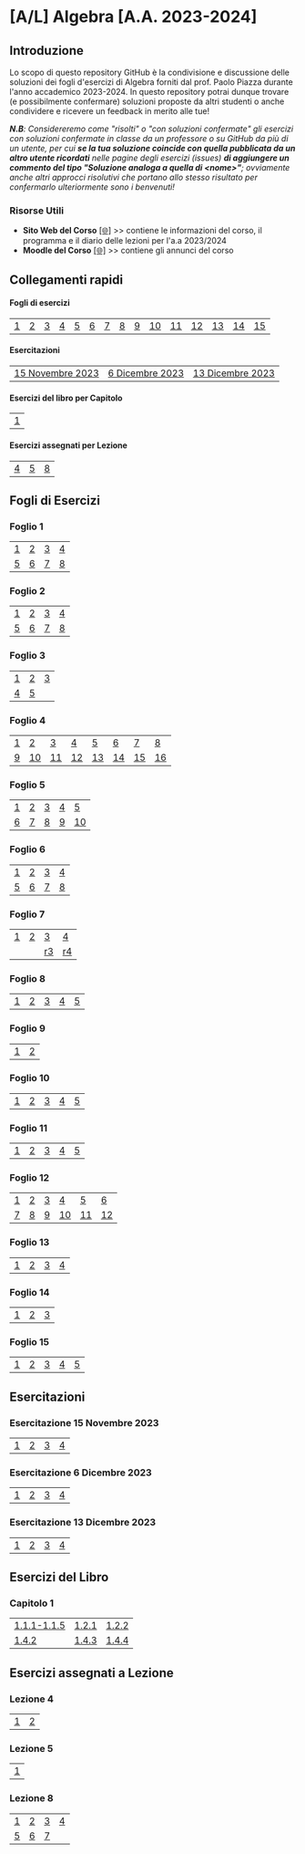# [A/L] Algebra [A.A. 2023-2024]

## Introduzione

Lo scopo di questo repository GitHub è la condivisione e discussione delle soluzioni dei fogli d'esercizi di Algebra forniti dal prof. Paolo Piazza durante l'anno accademico 2023-2024. In questo repository potrai dunque trovare (e possibilmente confermare) soluzioni proposte da altri studenti o anche condividere e ricevere un feedback in merito alle tue!

_**N.B**: Considereremo come "risolti" o "con soluzioni confermate" gli esercizi con soluzioni confermate in classe da un professore o su GitHub da più di un utente, per cui **se la tua soluzione coincide con quella pubblicata da un altro utente ricordati** nelle pagine degli esercizi (issues) **di aggiungere un commento del tipo "Soluzione analoga a quella di \<nome\>"**; ovviamente anche altri approcci risolutivi che portano allo stesso risultato per confermarlo ulteriormente sono i benvenuti!_

### Risorse Utili
- **Sito Web del Corso** [[🌐]](https://www1.mat.uniroma1.it/people/piazza/alg-info-23-24.htm) >> contiene le informazioni del corso, il programma e il diario delle lezioni per l'a.a 2023/2024
- **Moodle del Corso** [[🌐]](https://elearning.uniroma1.it/course/view.php?id=17234) >> contiene gli annunci del corso

## Collegamenti rapidi

#### Fogli di esercizi

|    |    |    |    |    |    |    |    |    |    |    |    |    |    |    |
|----|----|----|----|----|----|----|----|----|----|----|----|----|----|----|
| [1](#foglio-1) | [2](#foglio-2) | [3](#foglio-3) | [4](#foglio-4) | [5](#foglio-5) | [6](#foglio-6) | [7](#foglio-7) | [8](#foglio-8) | [9](#foglio-9) | [10](#foglio-10) | [11](#foglio-11) | [12](#foglio-12) | [13](#foglio-13) | [14](#foglio-14) | [15](#foglio-15) |

#### Esercitazioni
|    |    |    |
|----|----|----|
| [15 Novembre 2023](#esercitazione-15-novembre-2023)  | [6 Dicembre 2023](#esercitazione-6-dicembre-2023)  | [13 Dicembre 2023](#esercitazione-13-dicembre-2023)  |

#### Esercizi del libro per Capitolo

|    |   
|----|
| [1](#capitolo-1)|

#### Esercizi assegnati per Lezione
|    |    |    |    
|----|----|----|
| [4](#lezione-4)|[5](#lezione-5) | [8](#lezione-8)|

## Fogli di Esercizi

### Foglio 1
|    |    |    |    |              
|----|----|----|----|             
| [1](../../issues/01)  | [2](../../issues/02)  | [3](../../issues/03)  | [4](../../issues/04)  |       
| [5](../../issues/05)  | [6](../../issues/06)  | [7](../../issues/07)  | [8](../../issues/08)  |
### Foglio 2
|    |    |    |    |    
|----|----|----|----|
| [1](../../issues/19)  | [2](../../issues/20)  | [3](../../issues/21)  | [4](../../issues/22)  |
| [5](../../issues/23)  | [6](../../issues/24)  | [7](../../issues/25)  | [8](../../issues/26)  |
### Foglio 3
|    |    |    |   
|----|----|----|
| [1](../../issues/34)  | [2](../../issues/35)  | [3](../../issues/36)  |
| [4](../../issues/37)  | [5](../../issues/38)  | | 
### Foglio 4
|    |    |    |    |    |    |    |    |     
|----|----|----|----|----|----|----|----|
| [1](../../issues/39)  | [2](../../issues/40)  | [3](../../issues/41)  | [4](../../issues/42)  | [5](../../issues/43)  | [6](../../issues/44)  | [7](../../issues/45)  | [8](../../issues/46)  |
| [9](../../issues/47)  | [10](../../issues/48)  | [11](../../issues/49)  | [12](../../issues/50)  | [13](../../issues/51)  | [14](../../issues/52)  | [15](../../issues/53)  | [16](../../issues/54)  |
### Foglio 5
|    |    |    |    |    |       
|----|----|----|----|----|
| [1](../../issues/55)  | [2](../../issues/56)  | [3](../../issues/57)  | [4](../../issues/58)  | [5](../../issues/59)  |
| [6](../../issues/60)  | [7](../../issues/61)  | [8](../../issues/62)  | [9](../../issues/63)  | [10](../../issues/64)  |
### Foglio 6
|    |    |    |    |    
|----|----|----|----|
| [1](../../issues/65)  | [2](../../issues/66)  | [3](../../issues/67)  | [4](../../issues/68)  |
| [5](../../issues/69)  | [6](../../issues/70)  | [7](../../issues/71)  | [8](../../issues/72)  |
### Foglio 7
|    |    |    |    |    
|----|----|----|----|
| [1](../../issues/73)  | [2](../../issues/74)  | [3](../../issues/75)  | [4](../../issues/76)  |
|   |  | [r3](../../issues/77)  | [r4](../../issues/77)  |
### Foglio 8
|    |    |    |    |    |       
|----|----|----|----|----|
| [1](../../issues/83)  | [2](../../issues/84)  | [3](../../issues/85)  | [4](../../issues/86)  | [5](../../issues/87)  |
### Foglio 9
|    |    |   
|----|----|
| [1](../../issues/88) | [2](../../issues/89) |
### Foglio 10
|    |    |    |    |    |       
|----|----|----|----|----|
| [1](../../issues/90)  | [2](../../issues/91)  | [3](../../issues/92)  | [4](../../issues/93)  | [5](../../issues/94)  |
### Foglio 11
|    |    |    |    |    |       
|----|----|----|----|----|
| [1](../../issues/95)  | [2](../../issues/96)  | [3](../../issues/97)  | [4](../../issues/98)  | [5](../../issues/99)  |
### Foglio 12
|    |    |    |    |    |    |      
|----|----|----|----|----|----|
| [1](../../issues/100)  | [2](../../issues/101)  | [3](../../issues/102)  | [4](../../issues/103)  | [5](../../issues/104)  | [6](../../issues/105)  |
| [7](../../issues/106)  | [8](../../issues/107)  | [9](../../issues/108)  | [10](../../issues/109)  | [11](../../issues/110)  | [12](../../issues/111)  |
### Foglio 13
|    |    |    |    |         
|----|----|----|----|
| [1](../../issues/112)  | [2](../../issues/113)  | [3](../../issues/114)  | [4](../../issues/115)  | 
### Foglio 14
|    |    |    |     
|----|----|----|
| [1](../../issues/116)  | [2](../../issues/117)  | [3](../../issues/118)  |
### Foglio 15
|    |    |    |    |    |       
|----|----|----|----|----|
| [1](../../issues/123)  | [2](../../issues/124)  | [3](../../issues/125)  | [4](../../issues/126)  | [5](../../issues/127)  |


## Esercitazioni
### Esercitazione 15 Novembre 2023
|    |    |    |    |    
|----|----|----|----|
| [1](../../issues/79)  | [2](../../issues/80)  | [3](../../issues/81)  | [4](../../issues/82)  |
### Esercitazione 6 Dicembre 2023
|    |    |    |    |    
|----|----|----|----|
| [1](../../issues/119)  | [2](../../issues/120)  | [3](../../issues/121)  | [4](../../issues/122)  |
### Esercitazione 13 Dicembre 2023
|    |    |    |    |    
|----|----|----|----|
| [1](../../issues/128)  | [2](../../issues/129)  | [3](../../issues/130)  | [4](../../issues/131)  |

## Esercizi del Libro
### Capitolo 1

|    |    |    | 
|----|----|----|
|[1.1.1-1.1.5](../../issues/09) |[1.2.1](../../issues/10) | [1.2.2](../../issues/11) |
| [1.4.2](../../issues/12) |[1.4.3](../../issues/13) |[1.4.4](../../issues/14) |

## Esercizi assegnati a Lezione
### Lezione 4
|    |    |   
|----|----|
| [1](../../issues/16) | [2](../../issues/17) | 
### Lezione 5
|    |   
|----|
| [1](../../issues/18)| 
### Lezione 8
|    |    |    |    |    
|----|----|----|----|
| [1](../../issues/27)  | [2](../../issues/28)  | [3](../../issues/29)  | [4](../../issues/30)  |
| [5](../../issues/31)  | [6](../../issues/32)  | [7](../../issues/33)  |  |
